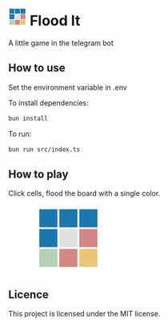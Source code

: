 # ![icon](img/logo-48.png) Flood It

A little game in the telegram bot

## How to use

Set the environment variable in .env

To install dependencies:

```bash
bun install
```

To run:

```bash
bun run src/index.ts
```

## How to play

Click cells, flood the board with a single color.

![how to play](img/how-play.gif)

## Licence

This project is licensed under the MIT license.
